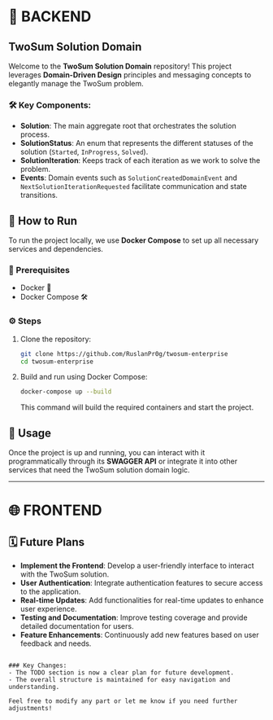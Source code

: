 # 🚀 BACKEND

## TwoSum Solution Domain

Welcome to the **TwoSum Solution Domain** repository! This project leverages **Domain-Driven Design** principles and messaging concepts to elegantly manage the TwoSum problem. 

### 🛠 Key Components:

- **Solution**: The main aggregate root that orchestrates the solution process.
- **SolutionStatus**: An enum that represents the different statuses of the solution (`Started`, `InProgress`, `Solved`).
- **SolutionIteration**: Keeps track of each iteration as we work to solve the problem.
- **Events**: Domain events such as `SolutionCreatedDomainEvent` and `NextSolutionIterationRequested` facilitate communication and state transitions.

## 🏁 How to Run

To run the project locally, we use **Docker Compose** to set up all necessary services and dependencies.

### 📝 Prerequisites

- Docker 🐋
- Docker Compose 🛠️

### ⚙️ Steps

1. Clone the repository:

   ```bash
   git clone https://github.com/RuslanPr0g/twosum-enterprise
   cd twosum-enterprise
   ```

2. Build and run using Docker Compose:

   ```bash
   docker-compose up --build
   ```

   This command will build the required containers and start the project.

## 🌟 Usage

Once the project is up and running, you can interact with it programmatically through its **SWAGGER API** or integrate it into other services that need the TwoSum solution domain logic.

---

# 🌐 FRONTEND

## 🗓 Future Plans

- **Implement the Frontend**: Develop a user-friendly interface to interact with the TwoSum solution.
- **User Authentication**: Integrate authentication features to secure access to the application.
- **Real-time Updates**: Add functionalities for real-time updates to enhance user experience.
- **Testing and Documentation**: Improve testing coverage and provide detailed documentation for users.
- **Feature Enhancements**: Continuously add new features based on user feedback and needs.
```

### Key Changes:
- The TODO section is now a clear plan for future development.
- The overall structure is maintained for easy navigation and understanding. 

Feel free to modify any part or let me know if you need further adjustments!
